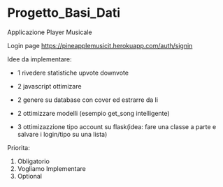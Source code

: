 # Progetto_Basi_Dati
Applicazione Player Musicale

Login page https://pineapplemusicit.herokuapp.com/auth/signin

Idee da implementare:

- 1 rivedere statistiche upvote downvote


- 2 javascript ottimizare
- 2 genere su database con cover ed estrarre da li
- 2 ottimizzare modelli (esempio get_song intelligente)


- 3 ottimizazzione tipo account su flask(idea: fare una classe a parte e salvare i login/tipo su una lista)



Priorita:
1. Obligatorio
2. Vogliamo Implementare
3. Optional